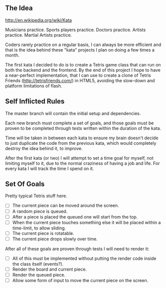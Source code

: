 ## The Idea
http://en.wikipedia.org/wiki/Kata

Musicians practice. Sports players practice. Doctors practice. Artists practice. Martial Artists practice.

Coders rarely practice on a regular basis, I can always be more efficient and that is the idea behind these
"kata" projects I plan on doing a few times a month. 

The first kata I decided to do is to create a Tetris game class that can run on both the backend and the
frontend. By the end of this project I hope to have a near-perfect implementation, that I can use to create a
clone of Tetris Friends (http://tetrisfriends.com/) in HTML5, avoiding the slow-down and platform limitations
of flash.

## Self Inflicted Rules
The master branch will contain the initial setup and dependencies. 

Each new branch must complete a set of goals, and those goals must be proven to be completed through tests
written within the duration of the kata.

Time will be taken in between each kata to ensure my brain doesn't decide to just duplicate the code from the
previous kata, which would completely destroy the idea behind it, to improve.

After the first kata (or two) I will attempt to set a time goal for myself, not limiting myself to it, due to
the normal craziness of having a job and life. For every kata I will track the time I spend on it.

## Set Of Goals
Pretty typical Tetris stuff here.

- [ ] The current piece can be moved around the screen.
- [ ] A random piece is queued.
- [ ] After a piece is placed the queued one will start from the top.
- [ ] When the current piece touches something else it will be placed within a time-limit, to allow sliding.
- [ ] The current piece is rotatable.
- [ ] The current piece drops slowly over time.

After all of these goals are proven through tests I will need to render it:

- [ ] All of this must be implemented without putting the render code inside the class itself (events?).
- [ ] Render the board and current piece.
- [ ] Render the queued piece.
- [ ] Allow some form of input to move the current piece on the screen.